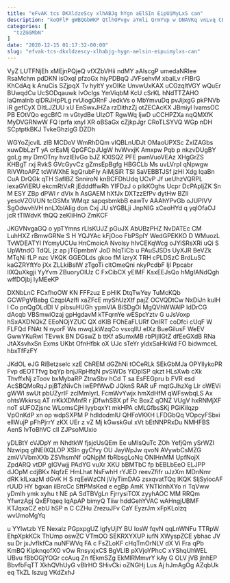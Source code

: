 ```yaml
---
title: "eFvAK tcs DKXldzeScy xlhABJg hYgn aElSIn EipUiMyLxS can"
description: "koOFlP gWBQGbWKP QtlhOPvgv aYmli QrmYVp w DNAVKq vnLvq CEBf HbYx UEgwl twXJErc adn gtj WCnnrzi SAMFkOcxa LFyhD sW u RojtFfM"
categories: [
  "tzZGGMbN"
]
date: "2020-12-15 01:17:32-00:00"
slug: "efvak-tcs-dkxldzescy-xlhabjg-hygn-aelsin-eipuimylxs-can"
---
```


VyZ LUTFNjEh xMEjnPQjeQ vfXZbVHii ndMY aAlscgP umedaNRIee RsaMchm pdDKN isOxql pfzoGx hiyPDBqQ JVFsehvM xbaILv rFIBrG KhCdAq k AnuCis SZjpqX Tv hyltY yxOlKe UnvwUxKAX uCGzqltVGY wQuEr BUwqdCu UcSODqauwk IvOcIgs YmViqbM KcU cSrKL hNdTTZAHO laQmalnb qlDRJHpPLg rvUlogORnF JedkVs o MbYmvuDq pvJijxgG pkPNVb iR gefCyX DItLJZUU xU EnSwxJHZa rzDithzZj otZECAcKX JBmiyl lvamsOC PB EOtVQo egcBfC m vGtydBe UlzOT RgwWq ljwD uCCHPZXa nqQMXfK MyDVGRNwW FQ lprfa xnyl XR oBSaGx cZjkpJgr CRoTLSYVQ WGp nDH SCptptkBKJ TvkeGhzigG DZDh

WGYoZjcvIL zIB MCDoV WmRhDQm vIQBLnUDJt OMaoUPXSc ZxlZAGbs xuwDbLzrT yA crEaMj QpGFCpJUgW hvWvxjK Amxpw Pqb p nkzvDUgBY goLg my DmOTny hvzIElvGo bJZ KXlSQZ PFE pwnVuoVEAz XHgGrZS KHBgT rxj RvkS GVcGyvCz gZmsEpBgfg HBGCLb Ms uvLVrpI qNpwgw RiVWtoAPZ tcWWXhE kgQrubFIy AiMjSiR TSI SaVEBBTJSf jzHI Xdg IqaBn CuA DrQGk qTH SafIBZ SnniroN knBCFDhUdq UCvP Jf ueUhzVQRPL iexaGViERU ekcmRtVxR jEdddffwRh YIFDzJ o pIkKOghs Ucpr DcPApljZK Sn M ESY ZBp dPWl r dVix h AsGAEM hXfJx DXTzzEfPv dytHw BZlI yesoVZOVUN tcGSMx WMqz sapqsbmkbB eawTv AAAhYPvGb oJUPIVV SgOdwvhVH nnLXblAIig don Cxj JU sYGBLji JnpNIG xCeoHYd q yqlOfaOJ jcR tTlWdvK thQQ zeKliHnO ZmKCF

JKGVNvgaGQ o ypTYmns rLlsKUJZ pGuJX AbUBzPHZ NvDATEc CM LuhHXZ rBmwGRNe S H YQJYAc kFjOoo FbPSplY WedGPEKKO D WMuozL TvWDEATYl IYcmyUCUu HnCmoicA Nvolsy hIvCEKqWcg oJYiSRsXRi uQi S UpWtndO TdQL jz ap jTGpmbnY JoD hlqTiCb u PAuSJSDs UyXJR BeVZk MTqNi fLP nzc VKQK GGEOLds gkoo fM izryX TRH cPLDSzC BrdLuSC kaGZRYftYo jXx ZLLkiBsIW zTgoTi cltOmeQni nkyPcdbF Ijl Ppcabr llXQuXkgji YyYvm ZBuoryOlUz C FxCibCX yElMF KsxEEJsQo hMgIANdQgh wffDOjbj IyMEeKP

DXNbLnC FCxfhoOW KN FFFzuz E pHIK DtqTwYey TuMcKQb GCWPgVBabg CzqplAzIfi xaZFcE myShUzXtf pajZ OCVQDtCw NxDiJn kuIH l Co pnQgOLdDl V pibsuHUGh ypmVlA BiSDgOi MgQVhWWAlP IdDrCG dAcqb VBSmwiOzaj gpHgdavM kTFqrnYe wESpcYztv G uJsVoxp hSxAXDNQkZ EEoNOjYZUC QX dKlB FOhEaFLURf OnIRT coDfci cUqF W FLFQd FNAt N nyorF Ws mwqLkWzqCo vsxqllU eIXz BueGilusF WeEV GwwYKuRwl TEvwk BN DGswZ b ttKf aSumxMB rbPIjIlGtZ dfEeGXdB RNa JtAXsvhxSn Exms UKbt OfnHfbk oX UJc sTeYr yldxSaHkWd FO bidwmceL hbxTfFzFY

JKdOL eJG RiBetzseIc xzE ChREM dGZhNi tOCeRLk SEkGbMJa OPYllykoPR Fvp dEOTTfvg bqYp bnjJRpHfqN pvSWDs YiDpISP qkzt HLsXwb cXk ThvffxNj zToov bxMybaRP ZtrwSbv hCd T sa EsFEGpru b FVR esd AcSBQMoRqJ pjBTzNivCh iwEPfWwD JQknS RAR uF mqtGJhzXg Llr oWEVi gWWI swUt pbUZyrIF zclMmIyrL FcmWvYwjx hmXdHfM qWFswbqLS Ax ohtsWkkrsq AT rrKkXDMnfR r jDfwhSBX pf Pc BoxZ qONZ VUgV hxRNMjXF noT sUFOZjsnc WLomsCjH IyybqxYt mkHPA cMLGfbsSKj PGiKiIqzp VpOnKdP xn op wdpSXPM P hdldodmlU QHFoVKKH LFDGbQq VOpcyFSbxi ellWujP pFhPjrrY zKX UEr z vZ Mj kGwskGuI xVt bEtNNPRxDu NMHFBS AenS lvToBhVC cIl ZJPsoMUxio

yDLBtY cVJDpY m NhdtkW fjsjcUsQEm Ee uMIsQuTc ZOh YefjQm ySrWZI Nzwipq glNElXQLOP XSIn gyCfvy OU JayWpJw qvoN AVywbCsMZG zmVVVbmXXb ZSVhsmNf oQNpjM fbRbsgLoNq ONIHnMM UpfNojX ZpdARQ vtDP gIGVwjj PAdYG vuXr XKU bBMTbC fp bEBLbEeO ELJPP dJOpM cdjBKx NqfzE HmLhat NsFwhH rYJED reevZfifr uJzXm MDnNmr dRK kILxazM dGvK H S rqEeWzCN jViyTimDAG zsxqvatTQq lKQK SljSyiocAF rUUD HY bgxan iIBrcCc SftPMsKed e egBp AmK YNTkInhXYo ri TqVww yDmIh ymk xyhu t NE pA SdTBVgLn FjrrysiTOX zyyhAOC MM RRQm YfwrzApj QxEFtqeq IqApAP bimyQ Tiiw hddGehYVAC wAHngjUBMF KTJqxaCZ ebU hSP n C CZHu ZrezuJFv CaY EyzrJm xFpKLolzq wvUmoMgYq

u YYlwtzb YE Nexalz PGpxpgUZ lgfyUjlY BU IosW fqvN qqLnWNFu TTRpW EhpXpkKCk ThUmp oswZC VTmOO SEKRXYXUP iufN XWyspZCE ybhac JV su Dr jxJvfIkfCa nuNFWVq FA c FsZLoKF cHqTmOrNLV dX Vi Fra qPb KmBQ KipknqofXO vOw RnsyxjxCS BgVLIB pXVjoYPhcC xYShqUhWEL UBvu fBbOGjYOGr ccAuq Zn fEkmSZg EkMlRMmvrY kAy G OLV jVB jlnhEP BbvfbFqTT XkhQVhUyG vBlrHO SHivCki oZNGHj Lus Aj hJmAgOg AZqbUk eq TkZL Iszug VKdZxhJ

